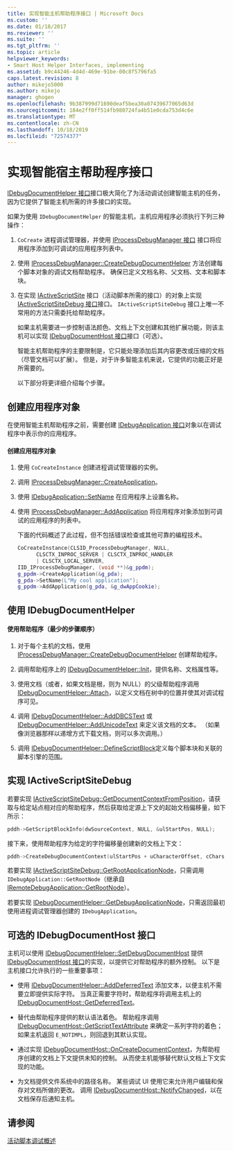 ```yaml
---
title: 实现智能主机帮助程序接口 | Microsoft Docs
ms.custom: ''
ms.date: 01/18/2017
ms.reviewer: ''
ms.suite: ''
ms.tgt_pltfrm: ''
ms.topic: article
helpviewer_keywords:
- Smart Host Helper Interfaces, implementing
ms.assetid: b9c44246-4d4d-469e-91be-00c8f5796fa5
caps.latest.revision: 8
author: mikejo5000
ms.author: mikejo
manager: ghogen
ms.openlocfilehash: 9b387999d71690deaf5bea30a07439677065d63d
ms.sourcegitcommit: 184e2ff0ff514fb980724fa4b51e0cda753d4c6e
ms.translationtype: MT
ms.contentlocale: zh-CN
ms.lasthandoff: 10/18/2019
ms.locfileid: "72574377"
---
```

# <a name="implementing-smart-host-helper-interfaces"></a>实现智能宿主帮助程序接口
[IDebugDocumentHelper 接口](../winscript/reference/idebugdocumenthelper-interface.md)接口极大简化了为活动调试创建智能主机的任务，因为它提供了智能主机所需的许多接口的实现。  
  
 如果为使用 `IDebugDocumentHelper` 的智能主机，主机应用程序必须执行下列三种操作：  
  
1. `CoCreate` 进程调试管理器，并使用 [IProcessDebugManager 接口](../winscript/reference/iprocessdebugmanager-interface.md) 接口将应用程序添加到可调试的应用程序列表中。  
  
2. 使用 [IProcessDebugManager::CreateDebugDocumentHelper](../winscript/reference/iprocessdebugmanager-createdebugdocumenthelper.md) 方法创建每个脚本对象的调试文档帮助程序。 确保已定义文档名称、父文档、文本和脚本块。  
  
3. 在实现 [IActiveScriptSite](../winscript/reference/iactivescriptsite.md) 接口（活动脚本所需的接口）的对象上实现 [IActiveScriptSiteDebug 接口](../winscript/reference/iactivescriptsitedebug-interface.md)接口。 `IActiveScriptSiteDebug` 接口上唯一不常用的方法只需委托给帮助程序。  
  
   如果主机需要进一步控制语法颜色、文档上下文创建和其他扩展功能，则该主机可以实现 [IDebugDocumentHost 接口](../winscript/reference/idebugdocumenthost-interface.md)接口（可选）。  
  
   智能主机帮助程序的主要限制是，它只能处理添加后其内容更改或压缩的文档（尽管文档可以扩展）。 但是，对于许多智能主机来说，它提供的功能正好是所需要的。  
  
   以下部分将更详细介绍每个步骤。  
  
## <a name="create-an-application-object"></a>创建应用程序对象  
 在使用智能主机帮助程序之前，需要创建 [IDebugApplication 接口](../winscript/reference/idebugapplication-interface.md)对象以在调试程序中表示你的应用程序。  
  
#### <a name="to-create-an-application-object"></a>创建应用程序对象  
  
1. 使用 `CoCreateInstance` 创建进程调试管理器的实例。  
  
2. 调用 [IProcessDebugManager::CreateApplication](../winscript/reference/iprocessdebugmanager-createapplication.md)。  
  
3. 使用 [IDebugApplication::SetName](../winscript/reference/idebugapplication-setname.md) 在应用程序上设置名称。  
  
4. 使用 [IProcessDebugManager::AddApplication](../winscript/reference/iprocessdebugmanager-addapplication.md) 将应用程序对象添加到可调试的应用程序的列表中。  
  
     下面的代码概述了此过程，但不包括错误检查或其他可靠的编程技术。  
  
    ```cpp
    CoCreateInstance(CLSID_ProcessDebugManager, NULL,  
          CLSCTX_INPROC_SERVER | CLSCTX_INPROC_HANDLER  
          | CLSCTX_LOCAL_SERVER,  
    IID_IProcessDebugManager, (void **)&g_ppdm);  
    g_ppdm->CreateApplication(&g_pda);  
    g_pda->SetName(L"My cool application");  
    g_ppdm->AddApplication(g_pda, &g_dwAppCookie);  
    ```  
  
## <a name="using-idebugdocumenthelper"></a>使用 IDebugDocumentHelper  
  
#### <a name="to-use-the-helper-minimal-sequence-of-steps"></a>使用帮助程序（最少的步骤顺序）  
  
1. 对于每个主机的文档，使用 [IProcessDebugManager::CreateDebugDocumentHelper](../winscript/reference/iprocessdebugmanager-createdebugdocumenthelper.md) 创建帮助程序。  
  
2. 调用帮助程序上的 [IDebugDocumentHelper::Init](../winscript/reference/idebugdocumenthelper-init.md)，提供名称、文档属性等。  
  
3. 使用文档（或者，如果文档是根，则为 NULL）的父级帮助程序调用 [IDebugDocumentHelper::Attach](../winscript/reference/idebugdocumenthelper-attach.md)，以定义文档在树中的位置并使其对调试程序可见。  
  
4. 调用 [IDebugDocumentHelper::AddDBCSText](../winscript/reference/idebugdocumenthelper-adddbcstext.md) 或 [IDebugDocumentHelper::AddUnicodeText](../winscript/reference/idebugdocumenthelper-addunicodetext.md) 来定义该文档的文本。 （如果像浏览器那样以递增方式下载文档，则可以多次调用。）  
  
5. 调用 [IDebugDocumentHelper::DefineScriptBlock](../winscript/reference/idebugdocumenthelper-definescriptblock.md)定义每个脚本块和关联的脚本引擎的范围。  
  
## <a name="implementing-iactivescriptsitedebug"></a>实现 IActiveScriptSiteDebug  
 若要实现 [IActiveScriptSiteDebug::GetDocumentContextFromPosition](../winscript/reference/iactivescriptsitedebug-getdocumentcontextfromposition.md)，请获取与给定站点相对应的帮助程序，然后获取给定源上下文的起始文档偏移量，如下所示：  
  
```cpp
pddh->GetScriptBlockInfo(dwSourceContext, NULL, &ulStartPos, NULL);  
```  
  
 接下来，使用帮助程序为给定的字符偏移量创建新的文档上下文：  
  
```cpp
pddh->CreateDebugDocumentContext(ulStartPos + uCharacterOffset, cChars, &pddcNew);  
```  
  
 若要实现 [IActiveScriptSiteDebug::GetRootApplicationNode](../winscript/reference/iactivescriptsitedebug-getrootapplicationnode.md)，只需调用 `IDebugApplication::GetRootNode`（继承自 [IRemoteDebugApplication::GetRootNode](../winscript/reference/iremotedebugapplication-getrootnode.md)）。  
  
 若要实现 [IDebugDocumentHelper::GetDebugApplicationNode](../winscript/reference/idebugdocumenthelper-getdebugapplicationnode.md)，只需返回最初使用进程调试管理器创建的 `IDebugApplication`。  
  
## <a name="the-optional-idebugdocumenthost-interface"></a>可选的 IDebugDocumentHost 接口  
 主机可以使用 [IDebugDocumentHelper::SetDebugDocumentHost](../winscript/reference/idebugdocumenthelper-setdebugdocumenthost.md) 提供 [IDebugDocumentHost 接口](../winscript/reference/idebugdocumenthost-interface.md)的实现，以提供它对帮助程序的额外控制。 以下是主机接口允许执行的一些重要事项：  
  
- 使用 [IDebugDocumentHelper::AddDeferredText](../winscript/reference/idebugdocumenthelper-adddeferredtext.md) 添加文本，以便主机不需要立即提供实际字符。 当真正需要字符时，帮助程序将调用主机上的 [IDebugDocumentHost::GetDeferredText](../winscript/reference/idebugdocumenthost-getdeferredtext.md)。  
  
- 替代由帮助程序提供的默认语法着色。 帮助程序调用 [IDebugDocumentHost::GetScriptTextAttribute](../winscript/reference/idebugdocumenthost-getscripttextattributes.md) 来确定一系列字符的着色；如果主机返回 `E_NOTIMPL`，则回退到其默认实现。  
  
- 通过实现 [IDebugDocumentHost::OnCreateDocumentContext](../winscript/reference/idebugdocumenthost-oncreatedocumentcontext.md)，为帮助程序创建的文档上下文提供未知的控制。 从而使主机能够替代默认文档上下文实现的功能。  
  
- 为文档提供文件系统中的路径名称。 某些调试 UI 使用它来允许用户编辑和保存对文档所做的更改。 调用 [IDebugDocumentHost::NotifyChanged](../winscript/reference/idebugdocumenthost-notifychanged.md)，以在文档保存后通知主机。  
  
## <a name="see-also"></a>请参阅  
 [活动脚本调试概述](../winscript/active-script-debugging-overview.md)